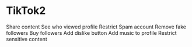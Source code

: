 # TikTok2

Share content
See who viewed profile
Restrict Spam account
Remove fake followers
Buy followers
Add dislike button
Add music to profile
Restrict sensitive content

